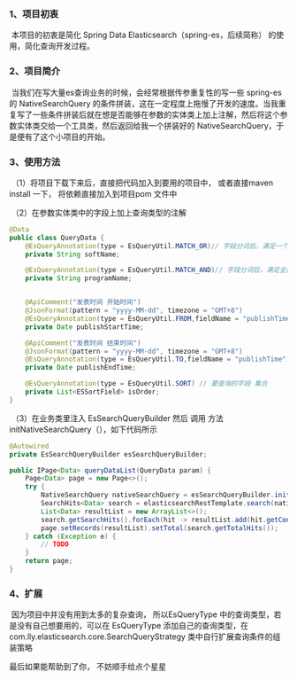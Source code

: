 ### 1、项目初衷

​		本项目的初衷是简化 Spring Data Elasticsearch（spring-es，后续简称）  的使用，简化查询开发过程。

### 2、项目简介

​		当我们在写大量es查询业务的时候，会经常根据传参重复性的写一些 spring-es 的 NativeSearchQuery 的条件拼装，这在一定程度上拖慢了开发的速度。当我重复写了一些条件拼装后就在想是否能够在参数的实体类上加上注解，然后将这个参数实体类交给一个工具类，然后返回给我一个拼装好的 NativeSearchQuery，于是便有了这个小项目的开始。



### 3、使用方法

​		（1）将项目下载下来后，直接把代码加入到要用的项目中， 或者直接maven install 一下， 将依赖直接加入到项目pom 文件中

​		（2）在参数实体类中的字段上加上查询类型的注解	

```java
@Data
public class QueryData {
    @EsQueryAnnotation(type = EsQueryUtil.MATCH_OR)// 字段分词后，满足一个
    private String softName;

    @EsQueryAnnotation(type = EsQueryUtil.MATCH_AND)// 字段分词后，满足全部
    private String programName;


    @ApiComment("发表时间 开始时间")
    @JsonFormat(pattern = "yyyy-MM-dd", timezone = "GMT+8")
    @EsQueryAnnotation(type = EsQueryUtil.FROM,fieldName = "publishTime") // 针对某个字段范围查询
    private Date publishStartTime;

    @ApiComment("发表时间 结束时间")
    @JsonFormat(pattern = "yyyy-MM-dd", timezone = "GMT+8")
    @EsQueryAnnotation(type = EsQueryUtil.TO,fieldName = "publishTime") // 针对某个字段范围查询
    private Date publishEndTime;

    @EsQueryAnnotation(type = EsQueryUtil.SORT) // 要查询的字段 集合
    private List<ESSortField> isOrder;	
}
```

​		（3）在业务类里注入 EsSearchQueryBuilder 然后 调用 方法 initNativeSearchQuery（），如下代码所示

```java
@Autowired
private EsSearchQueryBuilder esSearchQueryBuilder;

public IPage<Data> queryDataList(QueryData param) {
    Page<Data> page = new Page<>();
    try {
        NativeSearchQuery nativeSearchQuery = esSearchQueryBuilder.initNativeSearchQuery(param);
        SearchHits<Data> search = elasticsearchRestTemplate.search(nativeSearchQuery, Data.class);
        List<Data> resultList = new ArrayList<>();
        search.getSearchHits().forEach(hit -> resultList.add(hit.getContent()));
        page.setRecords(resultList).setTotal(search.getTotalHits());
    } catch (Exception e) {
      	// TODO 
    }
    return page;
}

```

### 4、扩展

​	因为项目中并没有用到太多的复杂查询， 所以EsQueryType 中的查询类型，若是没有自己想要用的，可以在 EsQueryType 添加自己的查询类型，在 com.lly.elasticsearch.core.SearchQueryStrategy 类中自行扩展查询条件的组装策略

最后如果能帮助到了你， 不妨顺手给点个星星